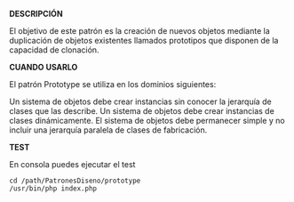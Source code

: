**DESCRIPCIÓN**

El objetivo de este patrón es la creación de nuevos objetos mediante la duplicación de objetos existentes llamados prototipos que disponen de la capacidad de clonación.

**CUANDO USARLO**

El patrón Prototype se utiliza en los dominios siguientes:

Un sistema de objetos debe crear instancias sin conocer la jerarquía de clases que las describe.
Un sistema de objetos debe crear instancias de clases dinámicamente.
El sistema de objetos debe permanecer simple y no incluir una jerarquía paralela de clases de fabricación.

**TEST**

En consola puedes ejecutar el test
    
    cd /path/PatronesDiseno/prototype
    /usr/bin/php index.php